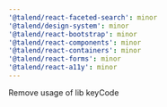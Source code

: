 ```yaml
---
'@talend/react-faceted-search': minor
'@talend/design-system': minor
'@talend/react-bootstrap': minor
'@talend/react-components': minor
'@talend/react-containers': minor
'@talend/react-forms': minor
'@talend/react-a11y': minor
---
```


Remove usage of lib keyCode
